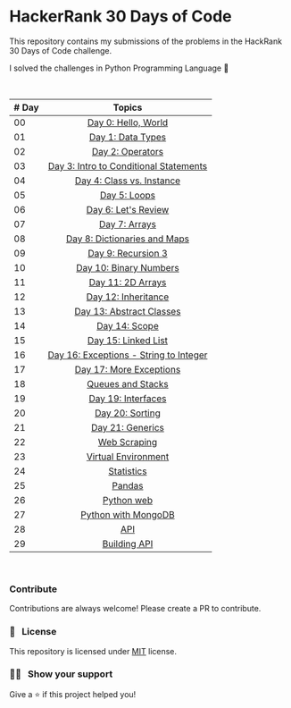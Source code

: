 # HackerRank 30 Days of Code

This repository contains my submissions of the problems in the HackRank 30 Days of Code challenge.

I solved the challenges in Python Programming Language 🐍

&nbsp;

|   # Day   | Topics                                                    |
|-----------|:-------------------------------------------------------------------------------------------------------------: |
|  00   |  [Day 0: Hello, World](https://github.com/Sumanth-Talluri/HackerRank-30-Days-of-Code/tree/master/Day%2000:%20Hello%2C%20World)      |
|  01   |  [Day 1: Data Types](https://github.com/Sumanth-Talluri/HackerRank-30-Days-of-Code/tree/master/Day%2001:%20Data%20Types)      |
|  02   |  [Day 2: Operators](https://github.com/Sumanth-Talluri/HackerRank-30-Days-of-Code/tree/master/Day%2002:%20Operators)  |
|  03   |  [Day 3: Intro to Conditional Statements](https://github.com/Sumanth-Talluri/HackerRank-30-Days-of-Code/tree/master/Day%2003:%20Intro%20to%20Conditional%20Statements)    |
|  04   |  [Day 4: Class vs. Instance](https://github.com/Sumanth-Talluri/HackerRank-30-Days-of-Code/tree/master/Day%2004:%20Class%20vs.%20Instance)|
|  05   |  [Day 5: Loops](https://github.com/Sumanth-Talluri/HackerRank-30-Days-of-Code/tree/master/Day%2005:%20Loops)  |
|  06   |  [Day 6: Let's Review](https://github.com/Sumanth-Talluri/HackerRank-30-Days-of-Code/tree/master/Day%2006:%20Let's%20Review) |
|  07   |  [Day 7: Arrays](https://github.com/Sumanth-Talluri/HackerRank-30-Days-of-Code/tree/master/Day%2007:%20Arrays)  |
|  08   |  [Day 8: Dictionaries and Maps](https://github.com/Sumanth-Talluri/HackerRank-30-Days-of-Code/tree/master/Day%2008:%20Dictionaries%20and%20Maps)     |
|  09   |  [Day 9: Recursion 3](https://github.com/Sumanth-Talluri/HackerRank-30-Days-of-Code/tree/master/Day%2009:%20Recursion%203)     |
|  10   |  [Day 10: Binary Numbers](https://github.com/Sumanth-Talluri/HackerRank-30-Days-of-Code/tree/master/Day%2010:%20Binary%20Numbers)   |
|  11   |  [Day 11: 2D Arrays](https://github.com/Sumanth-Talluri/HackerRank-30-Days-of-Code/tree/master/Day%2011:%202D%20Arrays)     |
|  12   |  [Day 12: Inheritance](https://github.com/Sumanth-Talluri/HackerRank-30-Days-of-Code/tree/master/Day%2012:%20Inheritance)   |
|  13   |  [Day 13: Abstract Classes](https://github.com/Sumanth-Talluri/HackerRank-30-Days-of-Code/tree/master/Day%2013:%20Abstract%20Classes)|
|  14   |  [Day 14: Scope](https://github.com/Sumanth-Talluri/HackerRank-30-Days-of-Code/tree/master/Day%2014:%20Scope)|     
|  15   |  [Day 15: Linked List](https://github.com/Sumanth-Talluri/HackerRank-30-Days-of-Code/tree/master/Day%2015:%20Linked%20List)     | 
|  16   |  [Day 16: Exceptions - String to Integer](https://github.com/Sumanth-Talluri/HackerRank-30-Days-of-Code/tree/master/Day%2016:%20Exceptions%20-%20String%20to%20Integer)      |     
|  17   |  [Day 17: More Exceptions](https://github.com/Sumanth-Talluri/HackerRank-30-Days-of-Code/tree/master/Day%2017:%20More%20Exceptions)|    
|  18   |  [Queues and Stacks](https://github.com/Sumanth-Talluri/HackerRank-30-Days-of-Code/tree/master/Day%2018:%20Queues%20and%20Stacks)|    
|  19   |  [Day 19: Interfaces](https://github.com/Sumanth-Talluri/HackerRank-30-Days-of-Code/tree/master/Day%2019:%20Interfaces)   |
|  20   |  [Day 20: Sorting](https://github.com/Sumanth-Talluri/HackerRank-30-Days-of-Code/tree/master/Day%2020:%20Sorting)    |
|  21   |  [Day 21: Generics](https://github.com/Sumanth-Talluri/HackerRank-30-Days-of-Code/tree/master/Day%2021:%20Generics)      |
|  22   |  [Web Scraping](./22_Day_Web_scraping/22_web_scraping.md)      |
|  23   |  [Virtual Environment](./23_Day_Virtual_environment/23_virtual_environment.md)|
|  24   |  [Statistics](./24_Day_Statistics/24_statistics.md)      |
|  25   |  [Pandas](./25_Day_Pandas/25_pandas.md)     |
|  26   |  [Python web](./26_Day_Python_web/26_python_web.md)    |
|  27   |  [Python with MongoDB](./27_Day_Python_with_mongodb/27_python_with_mongodb.md)     |
|  28   |  [API](./28_Day_API/28_API.md)     |
|  29   |  [Building API](./29_Day_Building_API/29_building_API.md)     |

&nbsp;

### Contribute

Contributions are always welcome! Please create a PR to contribute.

### :pencil: &nbsp; License

This repository is licensed under [MIT](https://opensource.org/licenses/MIT) license.

### :man_astronaut: &nbsp; Show your support

Give a ⭐️ if this project helped you!

